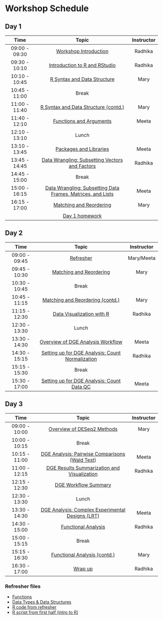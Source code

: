 # Workshop Schedule

## Day 1

| Time            |  Topic  | Instructor |
|:------------------------:|:------------------------------------------------:|:--------:|
|09:00 - 09:30 | [Workshop Introduction](https://hbctraining.github.io/Intro-to-R-with-DGE/lectures/Intro_to_workshop.pdf) | Radhika |
|09:30 - 10:10 | [Introduction to R and RStudio](https://hbctraining.github.io/Intro-to-R/lessons/01_introR-R-and-RStudio.html) | Radhika |
|10:10 - 10:45 | [R Syntax and Data Structure](https://hbctraining.github.io/Intro-to-R/lessons/02_introR-syntax-and-data-structures.html) | Mary |
|10:45 - 11:00 | Break | |
|11:00 - 11:40 | [R Syntax and Data Structure (contd.)](https://hbctraining.github.io/Intro-to-R/lessons/02_introR-syntax-and-data-structures.html) | Mary |
|11:40 - 12:10 | [Functions and Arguments](https://hbctraining.github.io/Intro-to-R/lessons/03_introR-functions-and-arguments.html) | Meeta |
|12:10 - 13:10 | Lunch | |
|13:10 - 13:45 | [Packages and Libraries](https://hbctraining.github.io/Intro-to-R/lessons/03_introR-functions-and-arguments.html) | Meeta |
|13:45 - 14:45 | [Data Wrangling: Subsetting Vectors and Factors](https://hbctraining.github.io/Intro-to-R/lessons/04_introR-data-wrangling.html) | Radhika |
|14:45 - 15:00 | Break | |
|15:00 - 16:15 | [Data Wrangling: Subsetting Data Frames, Matrices, and Lists](https://hbctraining.github.io/Intro-to-R/lessons/05_introR-data-wrangling2.html) | Meeta |
|16:15 - 17:00 | [Matching and Reordering](https://hbctraining.github.io/Intro-to-R/lessons/06_advR-matching.html) | Mary |
| |[Day 1 homework](https://hbctraining.github.io/Intro-to-R-with-DGE/homework/Intro_to_R_hw.html)| |

## Day 2

| Time            |  Topic  | Instructor |
|:------------------------:|:------------------------------------------------:|:--------:|
|09:00 - 09:45 | [Refresher](https://hbctraining.github.io/Intro-to-R/lessons/animal_table.html) | Mary/Meeta |
|09:45 - 10:30 | [Matching and Reordering](https://hbctraining.github.io/Intro-to-R/lessons/06_advR-matching.html) | Mary |
|10:30 - 10:45 | Break | |
|10:45 - 11:15 | [Matching and Reordering (contd.)](https://hbctraining.github.io/Intro-to-R/lessons/06_advR-matching.html) | Mary |
|11:15 - 12:30 | [Data Visualization with R](https://hbctraining.github.io/Intro-to-R/lessons/07_ggplot2.html) | Radhika |
|12:30 - 13:30 | Lunch | |
|13:30 - 14:30 | [Overview of DGE Analysis Workflow](https://hbctraining.github.io/DGE_workshop/lessons/01_DGE_setup_and_overview.html) | Meeta |
|14:30 - 15:15 | [Setting up for DGE Analysis: Count Normalization](https://hbctraining.github.io/DGE_workshop/lessons/02_DGE_count_normalization.html) | Radhika |
|15:15 - 15:30 | Break | |
|15:30 - 17:00 | [Setting up for DGE Analysis: Count Data QC](https://hbctraining.github.io/DGE_workshop/lessons/03_DGE_QC_analysis.html) | Meeta |

## Day 3

| Time            |  Topic  | Instructor |
|:------------------------:|:------------------------------------------------:|:--------:|
|09:00 - 10:00 | [Overview of DESeq2 Methods](https://hbctraining.github.io/DGE_workshop/lessons/04_DGE_DESeq2_analysis.html) | Mary |
|10:00 - 10:15 | Break | |
|10:15 - 11:00 | [DGE Analysis: Pairwise Comparisons (Wald Test)](https://hbctraining.github.io/DGE_workshop/lessons/05_DGE_DESeq2_analysis2.html) | Meeta |
|11:00 - 12:15 | [DGE Results Summarization and Visualization](https://hbctraining.github.io/Intro-to-R-with-DGE/lessons/B1_DGE_visualizing_results.html) | Radhika |
|12:15 - 12:30 | [DGE Workflow Summary](https://hbctraining.github.io/DGE_workshop/lessons/07_DGE_summarizing_workflow.html) | |
|12:30 - 13:30 | Lunch | |
|13:30 - 14:30 | [DGE Analysis: Complex Experimental Designs (LRT)](https://hbctraining.github.io/DGE_workshop/lessons/08_DGE_LRT.html) | Meeta |
|14:30 - 15:00 | [Functional Analysis](https://hbctraining.github.io/DGE_workshop/lessons/09_functional_analysis.html) | Radhika |
|15:00 - 15:15 | Break | |
|15:15 - 16:30 | [Functional Analysis (contd.)](https://hbctraining.github.io/DGE_workshop/lessons/09_functional_analysis.html) | Mary |
|16:30 - 17:00 | [Wrap up](https://hbctraining.github.io/Intro-to-R-with-DGE/lectures/R%20Workshop%20wrapup.pdf) | Radhika |

### Refresher files

* [Functions](https://hbctraining.github.io/Intro-to-R-with-DGE/schedule/files/functions.txt)
* [Data Types & Data Structures](https://hbctraining.github.io/Intro-to-R-with-DGE/schedule/files/data_type_and_structures.txt)
* [R code from refresher](https://raw.githubusercontent.com/hbctraining/Intro-to-R-with-DGE/master/schedule/files/refresher.R)
* [R script from first half (intro to R)](https://raw.githubusercontent.com/hbctraining/Intro-to-R-with-DGE/master/schedule/files/intro_r.R)

